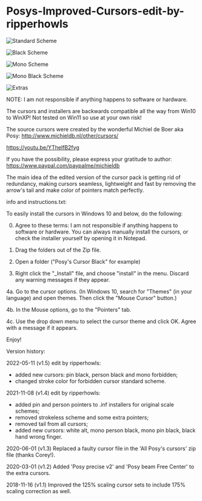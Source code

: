 # Posys-Improved-Cursors-edit-by-ripperhowls

![Standard Scheme](https://user-images.githubusercontent.com/95716821/167922999-c4741028-2afb-41ef-82ce-f2e813df4094.png)

![Black Scheme](https://user-images.githubusercontent.com/95716821/167909993-c5dbed1b-ab1b-44ac-b725-4e48dffcbee4.png)

![Mono Scheme](https://user-images.githubusercontent.com/95716821/167914277-92ad33b8-b48f-40de-b125-4cfb5878f753.png)

![Mono Black Scheme](https://user-images.githubusercontent.com/95716821/167918807-9186ddb3-1fd1-4d16-b19f-77ba65d1ae9b.png)

![Extras](https://user-images.githubusercontent.com/95716821/167920545-603147a3-b04f-49ab-a034-228d818bf73e.png)


NOTE: I am not responsible if anything happens to software or hardware.

The cursors and installers are backwards compatible all the way from Win10 to WinXP! Not tested on Win11 so use at your own risk!

The source cursors were created by the wonderful Michiel de Boer aka Posy: http://www.michieldb.nl/other/cursors/

https://youtu.be/YThelfB2fvg

If you have the possibility, please express your gratitude to author: https://www.paypal.com/paypalme/michieldb

The main idea of the edited version of the cursor pack is getting rid of redundancy, making cursors seamless, lightweight and fast by removing the arrow's tail and make color of pointers match perfectly.

info and instructions.txt:

To easily install the cursors in Windows 10 and below, do the following:

0. Agree to these terms: I am not responsible if anything happens to software or hardware.
You can always manually install the cursors, or check the installer yourself by opening it in Notepad.

1. Drag the folders out of the Zip file.

2. Open a folder ("Posy's Cursor Black" for example)

3. Right click the "_Install" file, and choose "install" in the menu. Discard any warning messages if they appear.

4a. Go to the cursor options.
(In Windows 10, search for "Themes" (in your language) and open themes. Then click the "Mouse Cursor" button.)

4b. In the Mouse options, go to the "Pointers" tab.

4c.  Use the drop down menu to select the cursor theme and click OK. Agree with a message if it appears.

Enjoy!

Version history:

2022-05-11 (v1.5) edit by ripperhowls:
- added new cursors: pin black, person black and mono forbidden;
- changed stroke color for forbidden cursor standard scheme.

2021-11-08 (v1.4) edit by ripperhowls: 
- added pin and person pointers to .inf installers for original scale schemes;
- removed strokeless scheme and some extra pointers;
- removed tail from all cursors;
- added new cursors: white alt, mono person black, mono pin black, black hand wrong finger.

2020-06-01 (v1.3) Replaced a faulty cursor file in the 'All Posy's cursors' zip file (thanks Corey!).

2020-03-01 (v1.2) Added 'Posy precise v2' and 'Posy beam Free Center' to the extra cursors.

2018-11-16 (v1.1) Improved the 125% scaling cursor sets to include 175% scaling correction as well.
